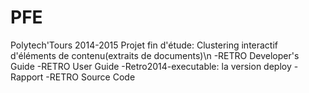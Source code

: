 # PFE
Polytech'Tours 2014-2015 Projet fin d'étude: Clustering interactif d'éléments de contenu(extraits de documents)\n
-RETRO Developer's Guide
-RETRO User Guide
-Retro2014-executable: la version deploy
-Rapport
-RETRO Source Code

